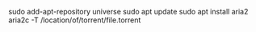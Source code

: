 sudo add-apt-repository universe
sudo apt update
sudo apt install aria2
aria2c -T /location/of/torrent/file.torrent